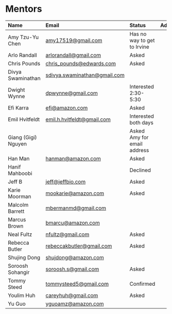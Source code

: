 # Mentors

| Name | Email | Status | Address |
| :--- | :---- | :----- | :------ |
| Amy Tzu-Yu Chen | amy17519@gmail.com | Has no way to get to Irvine | |
| Arlo Randall | arlorandall@gmail.com | Asked | | 
| Chris Pounds | chris_pounds@edwards.com | Asked | |
| Divya Swaminathan | sdivya.swaminathan@gmail.com | | |
| Dwight Wynne | dpwynne@gmail.com | Interested 2:30-5:30 | |
| Efi Karra | efi@amazon.com | Asked | |
| Emil Hvitfeldt | emil.h.hvitfeldt@gmail.com | Interested both days | |
| Giang (Gigi) Nguyen | | Asked Amy for email address | |
| Han Man | hanman@amazon.com | Asked | |
| Hanif Mahboobi | | Declined | |
| Jeff B | jeff@jeffbio.com | Asked | |
| Karie Moorman | mookarie@amazon.com | Asked | |
| Malcolm Barrett | mbermanmd@gmail.com | | |
| Marcus Brown | bmarcu@amazon.com | | |
| Neal Fultz | nfultz@gmail.com | Asked | |
| Rebecca Butler | rebeccakbutler@gmail.com | Asked | |
| Shujing Dong | shujdong@amazon.com | | |
| Soroosh Sohangir | soroosh.s@gmail.com | Asked | |
| Tommy Steed | tommysteed5@gmail.com | Confirmed | |
| Youlim Huh | careyhuh@gmail.com | Asked | |
| Yu Guo | yguoamz@amazon.com | | |
